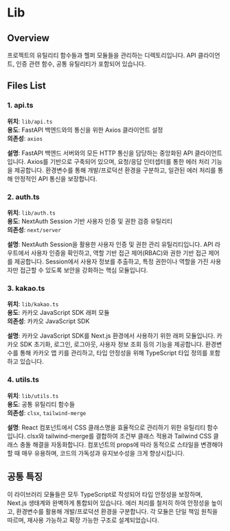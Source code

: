 # Lib

## Overview
프로젝트의 유틸리티 함수들과 헬퍼 모듈들을 관리하는 디렉토리입니다. API 클라이언트, 인증 관련 함수, 공통 유틸리티가 포함되어 있습니다.

## Files List

### 1. api.ts
**위치**: `lib/api.ts`  
**용도**: FastAPI 백엔드와의 통신을 위한 Axios 클라이언트 설정  
**의존성**: `axios`

**설명**: FastAPI 백엔드 서버와의 모든 HTTP 통신을 담당하는 중앙화된 API 클라이언트입니다. Axios를 기반으로 구축되어 있으며, 요청/응답 인터셉터를 통한 에러 처리 기능을 제공합니다. 환경변수를 통해 개발/프로덕션 환경을 구분하고, 일관된 에러 처리를 통해 안정적인 API 통신을 보장합니다.


### 2. auth.ts
**위치**: `lib/auth.ts`  
**용도**: NextAuth Session 기반 사용자 인증 및 권한 검증 유틸리티  
**의존성**: `next/server`

**설명**: NextAuth Session을 활용한 사용자 인증 및 권한 관리 유틸리티입니다. API 라우트에서 사용자 인증을 확인하고, 역할 기반 접근 제어(RBAC)와 권한 기반 접근 제어를 제공합니다. Session에서 사용자 정보를 추출하고, 특정 권한이나 역할을 가진 사용자만 접근할 수 있도록 보안을 강화하는 핵심 모듈입니다.

### 3. kakao.ts
**위치**: `lib/kakao.ts`  
**용도**: 카카오 JavaScript SDK 래퍼 모듈  
**의존성**: 카카오 JavaScript SDK

**설명**: 카카오 JavaScript SDK를 Next.js 환경에서 사용하기 위한 래퍼 모듈입니다. 카카오 SDK 초기화, 로그인, 로그아웃, 사용자 정보 조회 등의 기능을 제공합니다. 환경변수를 통해 카카오 앱 키를 관리하고, 타입 안정성을 위해 TypeScript 타입 정의를 포함하고 있습니다.

### 4. utils.ts
**위치**: `lib/utils.ts`  
**용도**: 공통 유틸리티 함수들  
**의존성**: `clsx`, `tailwind-merge`

**설명**: React 컴포넌트에서 CSS 클래스명을 효율적으로 관리하기 위한 유틸리티 함수입니다. clsx와 tailwind-merge를 결합하여 조건부 클래스 적용과 Tailwind CSS 클래스 충돌 해결을 자동화합니다. 컴포넌트의 props에 따라 동적으로 스타일을 변경해야 할 때 매우 유용하며, 코드의 가독성과 유지보수성을 크게 향상시킵니다.

## 공통 특징

이 라이브러리 모듈들은 모두 TypeScript로 작성되어 타입 안정성을 보장하며, Next.js 생태계와 완벽하게 통합되어 있습니다. 에러 처리를 철저히 하여 안정성을 높이고, 환경변수를 활용해 개발/프로덕션 환경을 구분합니다. 각 모듈은 단일 책임 원칙을 따르며, 재사용 가능하고 확장 가능한 구조로 설계되었습니다.
